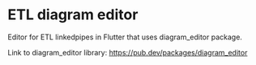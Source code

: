 # ETL diagram editor

Editor for ETL linkedpipes in Flutter that uses diagram_editor package.

Link to diagram_editor library: https://pub.dev/packages/diagram_editor
